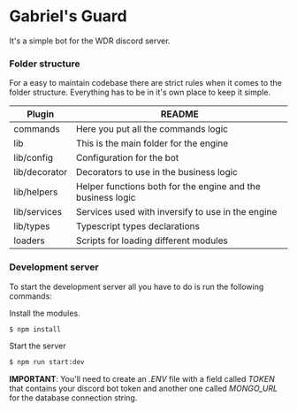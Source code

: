 # Gabriel's Guard
It's a simple bot for the WDR discord server. 

### Folder structure

For a easy to maintain codebase there are strict rules when it comes to the folder structure. Everything has to be in it's own place to keep it simple.

| Plugin | README |
| ------ | ------ |
| commands | Here you put all the commands logic |
| lib | This is the main folder for the engine |
| lib/config | Configuration for the bot |
| lib/decorator | Decorators to use in the business logic |
| lib/helpers | Helper functions both for the engine and the business logic |
| lib/services | Services used with inversify to use in the engine |
| lib/types | Typescript types declarations |
| loaders | Scripts for loading different modules |


### Development server

To start the development server all you have to do is run the following commands:

Install the modules.
```sh
$ npm install
```

Start the server
```sh
$ npm run start:dev
```

**IMPORTANT**:
You'll need to create an *.ENV* file with a field called *TOKEN* that contains your discord bot token and another one called *MONGO_URL* for the database connection string.
